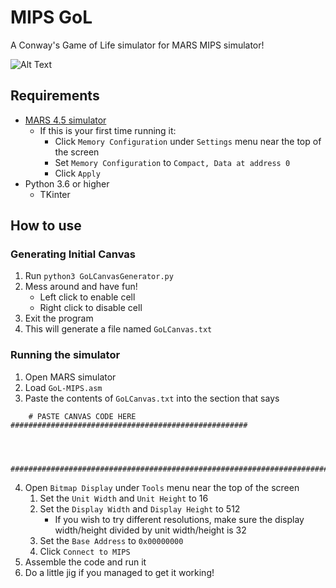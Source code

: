 # MIPS GoL
 A Conway's Game of Life simulator for MARS MIPS simulator!

 ![Alt Text](https://media.tenor.com/xmJnBpTf3dwAAAAM/fortnite-clip-krusty-krab.gif)

## Requirements
- [MARS 4.5 simulator](https://courses.missouristate.edu/kenvollmar/mars/)
    - If this is your first time running it:
        - Click `Memory Configuration` under `Settings` menu near the top of the screen
        - Set `Memory Configuration` to `Compact, Data at address 0`
        - Click `Apply`
- Python 3.6 or higher
    - TKinter

## How to use
### Generating Initial Canvas
1. Run `python3 GoLCanvasGenerator.py`
2. Mess around and have fun!
    - Left click to enable cell
    - Right click to disable cell
3. Exit the program
4. This will generate a file named `GoLCanvas.txt`

### Running the simulator
1. Open MARS simulator
2. Load `GoL-MIPS.asm`
3. Paste the contents of `GoLCanvas.txt` into the section that says 
```assembly
    # PASTE CANVAS CODE HERE #####################################################



	##############################################################################
```
4. Open `Bitmap Display` under `Tools` menu near the top of the screen
    1. Set the `Unit Width` and `Unit Height` to 16
    2. Set the `Display Width` and `Display Height` to 512
        - If you wish to try different resolutions, make sure the display width/height divided by unit width/height is 32
    3. Set the `Base Address` to `0x00000000`
    4. Click `Connect to MIPS`
5. Assemble the code and run it
6. Do a little jig if you managed to get it working!